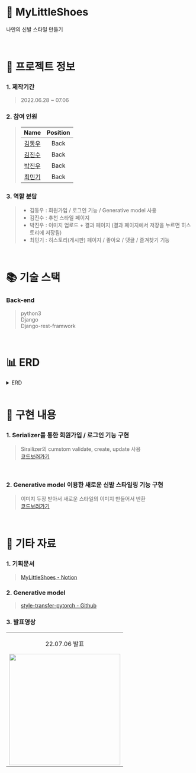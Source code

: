 # 👟 MyLittleShoes

나만의 신발 스타일 만들기

<br />

# 📃 프로젝트 정보

### 1. 제작기간

> 2022.06.28 ~ 07.06

### 2. 참여 인원

> |                    Name                    |  Position   |
> | :----------------------------------------: | :---------: |
> | [김동우](https://github.com/kimphysicsman) |    Back     |
> |   [김진수](https://github.com/creamone)    |    Back     |
> |     [박진우](https://github.com/J1NU2)     |    Back     |
> |    [최민기](https://github.com/mankic)     |    Back     |

### 3. 역할 분담

> - 김동우 : 회원가입 / 로그인 기능 / Generative model 사용
> - 김진수 : 추천 스타일 페이지
> - 박진우 : 이미지 업로드 + 결과 페이지 (결과 페이지에서 저장을 누르면 히스토리에 저장됨)
> - 최민기 : 히스토리(게시판) 페이지 / 좋아요 / 댓글 / 즐겨찾기 기능

<br />

# 📚 기술 스택

### Back-end

> python3  
> Django  
> Django-rest-framwork

<br />

# 📊 ERD

<details>
<summary>ERD</summary>
<div markdown="1" style="padding-left: 15px;">
<img src="https://s3.us-west-2.amazonaws.com/secure.notion-static.com/a1b9badd-e923-4a82-abc8-6a72480a1f77/mylittleshoes_%281%29.png?X-Amz-Algorithm=AWS4-HMAC-SHA256&X-Amz-Content-Sha256=UNSIGNED-PAYLOAD&X-Amz-Credential=AKIAT73L2G45EIPT3X45%2F20220823%2Fus-west-2%2Fs3%2Faws4_request&X-Amz-Date=20220823T071050Z&X-Amz-Expires=86400&X-Amz-Signature=7023202f6ba7b54d834bb0d2cca9a9dfd7ce20d41727db6a98a07a62a8d4bfdc&X-Amz-SignedHeaders=host&response-content-disposition=filename%20%3D%22mylittleshoes%2520%281%29.png%22&x-id=GetObject" width="800px"/>
</div>
</details>

<br />

# 🔑 구현 내용

### 1. Serializer를 통한 회원가입 / 로그인 기능 구현

> Sirailizer의 cumstom validate, create, update 사용  
> [코드보러가기](https://github.com/kimphysicsman/mylittleshoes_backend/blob/1f7ca0fd899f14b9aedada4f46f716d207480da0/user/serializers.py#L9)


<br />

### 2. Generative model 이용한 새로운 신발 스타일링 기능 구현

> 이미지 두장 받아서 새로운 스타일의 이미지 만들어서 반환  
> [코드보러가기](https://github.com/kimphysicsman/mylittleshoes_backend/blob/master/upload/views.py#L35)




<br />

# 📕 기타 자료

### 1. 기획문서

> [MyLittleShoes - Notion](https://www.notion.so/kimphysicsman/MLS-My-Little-Shoes-2d7eafdb6a514ae7a569f11cc04411e1)

### 2. Generative model

> [style-transfer-pytorch - Github](https://github.com/crowsonkb/style-transfer-pytorch)

### 3. 발표영상

<table>
  <tbody>
    <tr>
      <td>
        <p align="center"> 22.07.06 발표 </p>
        <a href="https://www.youtube.com/watch?v=-UBy-KnmZs4" title="MyLittleShoes 발표">
          <img align="center" src="https://s3.us-west-2.amazonaws.com/secure.notion-static.com/d3d05756-264f-4f13-bf98-8d823f012d02/Untitled.png?X-Amz-Algorithm=AWS4-HMAC-SHA256&X-Amz-Content-Sha256=UNSIGNED-PAYLOAD&X-Amz-Credential=AKIAT73L2G45EIPT3X45%2F20220823%2Fus-west-2%2Fs3%2Faws4_request&X-Amz-Date=20220823T073555Z&X-Amz-Expires=86400&X-Amz-Signature=ca1ce99ba02ee89c5986be87c819a9bb4f1d218329b5ee3da6dc81a6bfe7d1cf&X-Amz-SignedHeaders=host&response-content-disposition=filename%20%3D%22Untitled.png%22&x-id=GetObject" width="300" >
        </a>
      </td>
    </tr>
  </tbody>
</table>
